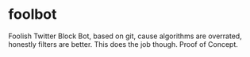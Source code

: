 foolbot
=======

Foolish Twitter Block Bot, based on git, cause algorithms are overrated, honestly filters are better. This does the job though. Proof of Concept.
